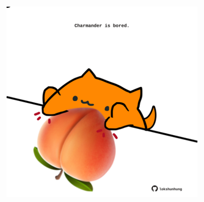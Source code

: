 <!-- built at 12/07/2022, 08:01:03 UTC -->
<p align="center">
  <img width="500" height="500" src="./ReadmeImage.svg">
</p>
